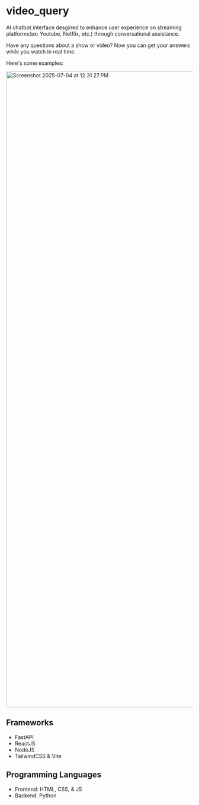 # video_query
AI chatbot interface desgined to enhance user experience on streaming platforms(ex: Youtube, Netflix, etc.) through conversational assistance.

Have any questions about a show or video? Now you can get your answers while you watch in real time.

Here's some examples:

<img width="1711" alt="Screenshot 2025-07-04 at 12 31 27 PM" src="https://github.com/user-attachments/assets/fe4e3f14-dfab-450d-b8c1-3414c943b75d" />

## Frameworks
- FastAPI
- ReactJS
- NodeJS
- TailwindCSS & Vite

## Programming Languages
- Frontend: HTML, CSS, & JS
- Backend: Python
  
